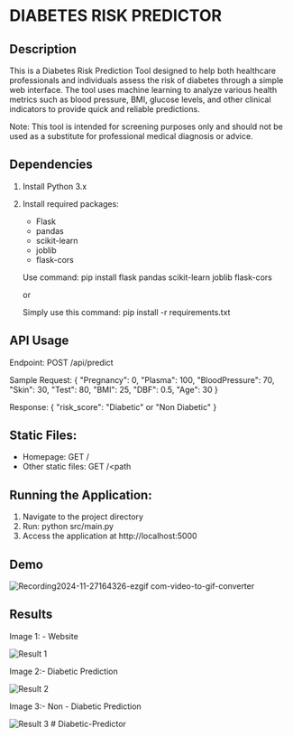 
# DIABETES RISK PREDICTOR

## Description
This is a Diabetes Risk Prediction Tool designed to help both healthcare professionals and individuals assess the risk of diabetes through a simple web interface. The tool uses machine learning to analyze various health metrics such as blood pressure, BMI, glucose levels, and other clinical indicators to provide quick and reliable predictions.

Note: This tool is intended for screening purposes only and should not be used as a substitute for professional medical diagnosis or advice.


## Dependencies

1. Install Python 3.x
2. Install required packages:
   - Flask
   - pandas
   - scikit-learn
   - joblib
   - flask-cors

   Use command: pip install flask pandas scikit-learn joblib flask-cors

    or

    Simply use this command: pip install -r requirements.txt

## API Usage

Endpoint: POST /api/predict

Sample Request:
{
    "Pregnancy": 0,
    "Plasma": 100,
    "BloodPressure": 70,
    "Skin": 30,
    "Test": 80,
    "BMI": 25,
    "DBF": 0.5,
    "Age": 30
}

Response:
{
    "risk_score": "Diabetic" or "Non Diabetic"
}

Static Files:
------------
- Homepage: GET /
- Other static files: GET /<path


Running the Application:
----------------------
1. Navigate to the project directory
2. Run: python src/main.py
3. Access the application at http://localhost:5000
## Demo




![Recording2024-11-27164326-ezgif com-video-to-gif-converter](https://github.com/user-attachments/assets/1d727adb-5939-40a2-acb3-be1f6c659ea4)
## Results

Image 1: - Website

![Result 1](https://github.com/user-attachments/assets/4c635c65-31cd-4e1e-945a-c26ccbe95f3a)


Image 2:- Diabetic Prediction

![Result 2](https://github.com/user-attachments/assets/440e35b1-ed9c-4662-a178-f6bb0911990a)

Image 3:- Non - Diabetic Prediction

![Result 3](https://github.com/user-attachments/assets/e509be4a-7a9e-4582-9f09-b441efd515d4)
#   D i a b e t i c - P r e d i c t o r  
 
